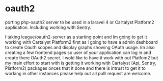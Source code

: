oauth2
======

porting php-oauth2 server to be used in a laravel 4 or Cartalyst Platform2 application. Including working with Sentry.

I taking league/oauth2-server as a starting point and Im going to get it working with Cartalyst Platform2 first as I going to have a admin dashboard to create Oauth scopes and display graphs showing OAuth usage. Im also creating a few frontend pages so user of your application can log in and create there OAuth2 secret. I wold like to have it work with out Platfom2 but my main effort to start with is getting it working with Cartalyst (Api, Sentry, Platform2) packages onces that it done and there is intrust to get it to working in other instances please help out all pulll request are welcome.
